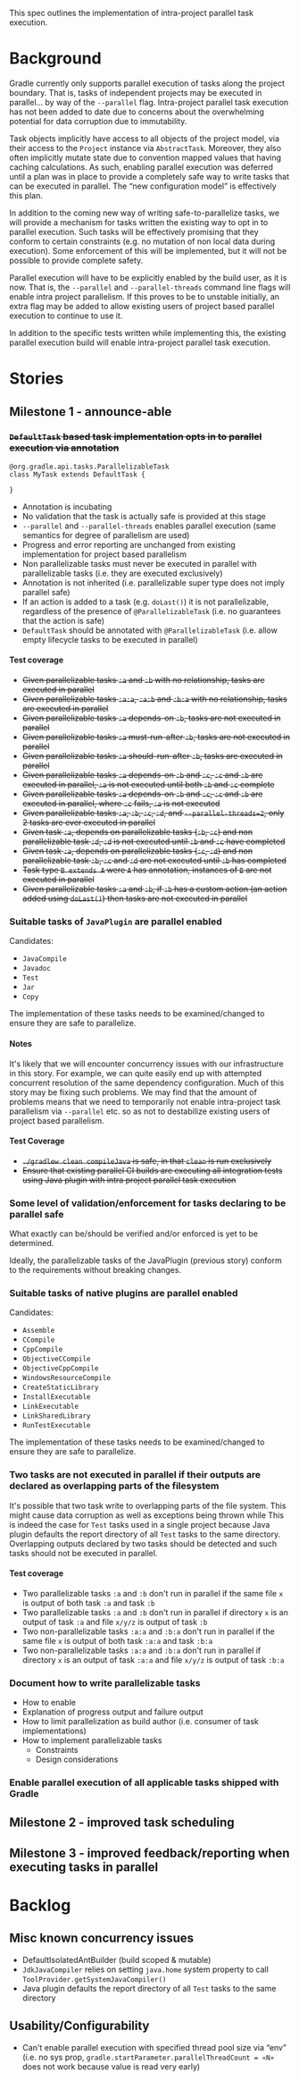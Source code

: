 This spec outlines the implementation of intra-project parallel task execution.

# Background

Gradle currently only supports parallel execution of tasks along the project boundary.
That is, tasks of independent projects may be executed in parallel… by way of the `--parallel` flag.
Intra-project parallel task execution has not been added to date due to concerns about the overwhelming potential for data corruption due to immutability.

Task objects implicitly have access to all objects of the project model, via their access to the `Project` instance via `AbstractTask`.
Moreover, they also often implicitly mutate state due to convention mapped values that having caching calculations.
As such, enabling parallel execution was deferred until a plan was in place to provide a completely safe way to write tasks that can be executed in parallel.
The “new configuration model” is effectively this plan.

In addition to the coming new way of writing safe-to-parallelize tasks, we will provide a mechanism for tasks written the existing way to opt in to parallel execution.
Such tasks will be effectively promising that they conform to certain constraints (e.g. no mutation of non local data during execution).
Some enforcement of this will be implemented, but it will not be possible to provide complete safety.

Parallel execution will have to be explicitly enabled by the build user, as it is now.
That is, the `--parallel` and `--parallel-threads` command line flags will enable intra project parallelism.
If this proves to be to unstable initially, an extra flag may be added to allow existing users of project based parallel execution to continue to use it.

In addition to the specific tests written while implementing this, the existing parallel execution build will enable intra-project parallel task execution.

# Stories

## Milestone 1 - announce-able

### ~~`DefaultTask` based task implementation opts in to parallel execution via annotation~~

    @org.gradle.api.tasks.ParallelizableTask
    class MyTask extends DefaultTask {
    
    }
    
- Annotation is incubating
- No validation that the task is actually safe is provided at this stage
- `--parallel` and `--parallel-threads` enables parallel execution (same semantics for degree of parallelism are used)
- Progress and error reporting are unchanged from existing implementation for project based parallelism
- Non parallelizable tasks must never be executed in parallel with parallelizable tasks (i.e. they are executed exclusively)
- Annotation is not inherited (i.e. parallelizable super type does not imply parallel safe)
- If an action is added to a task (e.g. `doLast()`) it is not parallelizable, regardless of the presence of `@ParallelizableTask` (i.e. no guarantees that the action is safe)
- `DefaultTask` should be annotated with `@ParallelizableTask` (i.e. allow empty lifecycle tasks to be executed in parallel)

#### Test coverage

- ~~Given parallelizable tasks `:a` and `:b` with no relationship, tasks are executed in parallel~~
- ~~Given parallelizable tasks `:a:a`, `:a:b` and `:b:a` with no relationship, tasks are executed in parallel~~
- ~~Given parallelizable tasks `:a` depends-on `:b`, tasks are not executed in parallel~~
- ~~Given parallelizable tasks `:a` must-run-after `:b`, tasks are not executed in parallel~~
- ~~Given parallelizable tasks `:a` should-run-after `:b`, tasks are executed in parallel~~
- ~~Given parallelizable tasks `:a` depends-on `:b` and `:c`, `:c` and `:b` are executed in parallel, `:a` is not executed until both `:b` and `:c` complete~~
- ~~Given parallelizable tasks `:a` depends-on `:b` and `:c`, `:c` and `:b` are executed in parallel, where `:c` fails, `:a` is not executed~~
- ~~Given parallelizable tasks `:a`, `:b`, `:c`, `:d`, and `--parallel-threads=2`, only 2 tasks are ever executed in parallel~~
- ~~Given task `:a`, depends on parallelizable tasks (`:b`, `:c`) and non parallelizable task `:d`, `:d` is not executed until `:b` and `:c` have completed~~
- ~~Given task `:a`, depends on parallelizable tasks (`:c`, `:d`) and non parallelizable task `:b`, `:c` and `:d` are not executed until `:b` has completed~~
- ~~Task type `B extends A` were `A` has annotation, instances of `B` are not executed in parallel~~
- ~~Given parallelizable tasks `:a` and `:b`, if `:b` has a custom action (an action added using `doLast()`) then tasks are not executed in parallel~~

### Suitable tasks of `JavaPlugin` are parallel enabled

Candidates:

- `JavaCompile`
- `Javadoc`
- `Test`
- `Jar`
- `Copy`

The implementation of these tasks needs to be examined/changed to ensure they are safe to parallelize.

#### Notes

It's likely that we will encounter concurrency issues with our infrastructure in this story.
For example, we can quite easily end up with attempted concurrent resolution of the same dependency configuration.
Much of this story may be fixing such problems.
We may find that the amount of problems means that we need to temporarily not enable intra-project task parallelism via `--parallel` etc. so as not to destabilize existing users of project based parallelism.

#### Test Coverage

- ~~`./gradlew clean compileJava` is safe, in that `clean` is run exclusively~~ 
- ~~Ensure that existing parallel CI builds are executing all integration tests using Java plugin with intra project parallel task execution~~

### Some level of validation/enforcement for tasks declaring to be parallel safe

What exactly can be/should be verified and/or enforced is yet to be determined.

Ideally, the parallelizable tasks of the JavaPlugin (previous story) conform to the requirements without breaking changes.

### Suitable tasks of native plugins are parallel enabled

Candidates:

- `Assemble`
- `CCompile`
- `CppCompile`
- `ObjectiveCCompile`
- `ObjectiveCppCompile`
- `WindowsResourceCompile`
- `CreateStaticLibrary`
- `InstallExecutable`
- `LinkExecutable`
- `LinkSharedLibrary`
- `RunTestExecutable`

The implementation of these tasks needs to be examined/changed to ensure they are safe to parallelize.

### Two tasks are not executed in parallel if their outputs are declared as overlapping parts of the filesystem

It's possible that two task write to overlapping parts of the file system.
This might cause data corruption as well as exceptions being thrown while 
This is indeed the case for `Test` tasks used in a single project because Java plugin defaults the report directory of all `Test` tasks to the same directory.
Overlapping outputs declared by two tasks should be detected and such tasks should not be executed in parallel.
 
#### Test coverage

- Two parallelizable tasks `:a` and `:b` don't run in parallel if the same file `x` is output of both task `:a` and task `:b`
- Two parallelizable tasks `:a` and `:b` don't run in parallel if directory `x` is an output of task `:a` and file `x/y/z` is output of task `:b`
- Two non-parallelizable tasks `:a:a` and `:b:a` don't run in parallel if the same file `x` is output of both task `:a:a` and task `:b:a`
- Two non-parallelizable tasks `:a:a` and `:b:a` don't run in parallel if directory `x` is an output of task `:a:a` and file `x/y/z` is output of task `:b:a`

### Document how to write parallelizable tasks

- How to enable
- Explanation of progress output and failure output
- How to limit parallelization as build author (i.e. consumer of task implementations)
- How to implement parallelizable tasks
    - Constraints
    - Design considerations

### Enable parallel execution of all applicable tasks shipped with Gradle

## Milestone 2 - improved task scheduling

## Milestone 3 - improved feedback/reporting when executing tasks in parallel

# Backlog

## Misc known concurrency issues

- DefaultIsolatedAntBuilder (build scoped & mutable)
- `JdkJavaCompiler` relies on setting `java.home` system property to call `ToolProvider.getSystemJavaCompiler()`
- Java plugin defaults the report directory of all `Test` tasks to the same directory

## Usability/Configurability

- Can't enable parallel execution with specified thread pool size via “env” (i.e. no sys prop, `gradle.startParameter.parallelThreadCount = «N»` does not work because value is read very early)